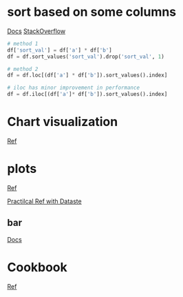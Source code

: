---
---

# sort based on some columns
[Docs](https://pandas.pydata.org/docs/reference/api/pandas.DataFrame.sort_values.html)
[StackOverflow](https://stackoverflow.com/questions/39525928/pandas-sort-lambda-function)
```python
# method 1
df['sort_val'] = df['a'] * df['b']
df = df.sort_values('sort_val').drop('sort_val', 1)

# method 2
df = df.loc[(df['a'] * df['b']).sort_values().index]

# iloc has minor improvement in performance
df = df.iloc[(df['a']* df['b']).sort_values().index]
```

# Chart visualization

[Ref](https://pandas.pydata.org/docs/user_guide/visualization.html)

# plots

[Ref](https://neptune.ai/blog/pandas-plot-deep-dive-into-plotting-directly-with-pandas)

[Practilcal Ref with Dataste](https://data-flair.training/blogs/pandas-visualization-tutorial/)

## bar
[Docs](https://pandas.pydata.org/docs/reference/api/pandas.DataFrame.plot.bar.html)

# Cookbook

[Ref](https://pandas.pydata.org/docs/user_guide/cookbook.html)